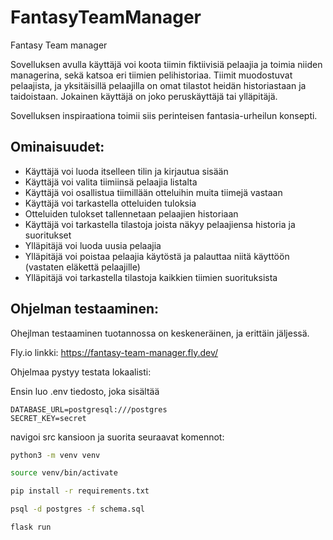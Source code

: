 # FantasyTeamManager
Fantasy Team manager

Sovelluksen avulla käyttäjä voi koota tiimin fiktiivisiä pelaajia ja toimia niiden managerina, sekä katsoa eri tiimien pelihistoriaa.
Tiimit muodostuvat pelaajista, ja yksitäisillä pelaajilla on omat tilastot heidän historiastaan ja taidoistaan.
Jokainen käyttäjä on joko peruskäyttäjä tai ylläpitäjä.

Sovelluksen inspiraationa toimii siis perinteisen fantasia-urheilun konsepti. 

## Ominaisuudet:
- Käyttäjä voi luoda itselleen tilin ja kirjautua sisään
- Käyttäjä voi valita tiimiinsä pelaajia listalta
- Käyttäjä voi osallistua tiimillään otteluihin muita tiimejä vastaan
- Käyttäjä voi tarkastella otteluiden tuloksia
- Otteluiden tulokset tallennetaan pelaajien historiaan
- Käyttäjä voi tarkastella tilastoja joista näkyy pelaajiensa historia ja suoritukset
- Ylläpitäjä voi luoda uusia pelaajia
- Ylläpitäjä voi poistaa pelaajia käytöstä ja palauttaa niitä käyttöön (vastaten eläkettä pelaajille)
- Ylläpitäjä voi tarkastella tilastoja kaikkien tiimien suorituksista

## Ohjelman testaaminen:
Ohejlman testaaminen tuotannossa on keskeneräinen, ja erittäin jäljessä.

Fly.io linkki: https://fantasy-team-manager.fly.dev/

Ohjelmaa pystyy testata lokaalisti:

Ensin luo .env tiedosto, joka sisältää 
```
DATABASE_URL=postgresql:///postgres
SECRET_KEY=secret
```

navigoi src kansioon ja suorita seuraavat komennot:
```bash
python3 -m venv venv
```

```bash
source venv/bin/activate
```

```bash
pip install -r requirements.txt
```

```bash
psql -d postgres -f schema.sql
```

```bash
flask run
```
